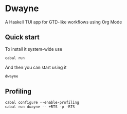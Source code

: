 # Dwayne

A Haskell TUI app for GTD-like workflows using Org Mode

## Quick start

To install it system-wide use

```sh
cabal run
```

And then you can start using it

```sh
dwayne
```

## Profiling

```
cabal configure --enable-profiling
cabal run dwayne -- +RTS -p -RTS
```
